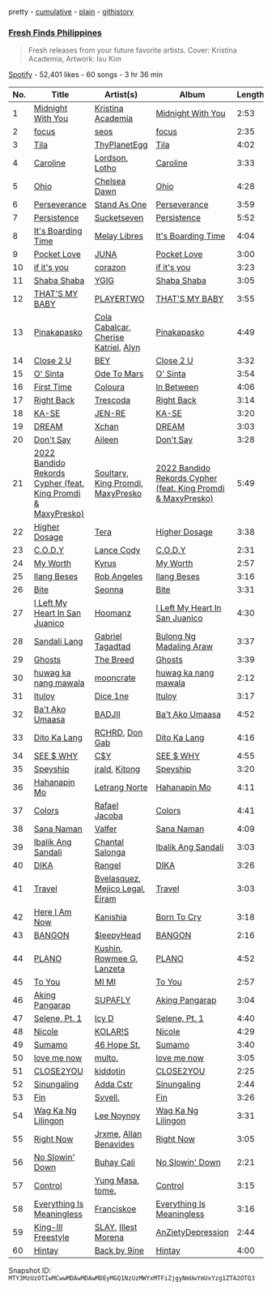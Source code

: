 pretty - [cumulative](/playlists/cumulative/37i9dQZF1DXd41OiKoLJY1.md) - [plain](/playlists/plain/37i9dQZF1DXd41OiKoLJY1) - [githistory](https://github.githistory.xyz/mackorone/spotify-playlist-archive/blob/main/playlists/plain/37i9dQZF1DXd41OiKoLJY1)

### [Fresh Finds Philippines](https://open.spotify.com/playlist/37i9dQZF1DXd41OiKoLJY1)

> Fresh releases from your future favorite artists\. Cover: Kristina Academia, Artwork: Isu Kim

[Spotify](https://open.spotify.com/user/spotify) - 52,401 likes - 60 songs - 3 hr 36 min

| No. | Title | Artist(s) | Album | Length |
|---|---|---|---|---|
| 1 | [Midnight With You](https://open.spotify.com/track/29Rq6J0bsjQ9HWRlTPyGz2) | [Kristina Academia](https://open.spotify.com/artist/5K056ydoaFCoR0zfsr2MD2) | [Midnight With You](https://open.spotify.com/album/1fEGDs0f10JJuF0dAQODXq) | 2:53 |
| 2 | [focus](https://open.spotify.com/track/4PnDDnjFvjRC723kgQ7kf8) | [seos](https://open.spotify.com/artist/3ARcA6vRUflFo0cG4qgrKW) | [focus](https://open.spotify.com/album/0v8JfOwe6AxJUI7XuuyOvC) | 2:35 |
| 3 | [Tila](https://open.spotify.com/track/40CWJsQphBFTnm2o0JDWBl) | [ThyPlanetEgg](https://open.spotify.com/artist/5dXnRa5vXutaJpIZfRLUva) | [Tila](https://open.spotify.com/album/35DRGbRA4oxcmilfiKEwt0) | 4:02 |
| 4 | [Caroline](https://open.spotify.com/track/0H9wx9ciDagjAf6jYWXgD5) | [Lordson](https://open.spotify.com/artist/3ZbvKIiMZLvfLIAyyleODZ), [Lotho](https://open.spotify.com/artist/5FcgDmGKXGtdhSj3i8pVpQ) | [Caroline](https://open.spotify.com/album/04kV49Fzlyu0w98jDUpMhW) | 3:33 |
| 5 | [Ohio](https://open.spotify.com/track/6kH0CfhLZ8u8a8dAHU41RF) | [Chelsea Dawn](https://open.spotify.com/artist/5ivM0OETR0pUou4EesF1G0) | [Ohio](https://open.spotify.com/album/5MptfXOQkdhmVDUZbALxll) | 4:28 |
| 6 | [Perseverance](https://open.spotify.com/track/742z3bjfNIEXoyimIlsPM9) | [Stand As One](https://open.spotify.com/artist/14yJ1z4ps3uUZVCKHugzt2) | [Perseverance](https://open.spotify.com/album/10tUhSp8PYksNZrjfE0t3G) | 3:59 |
| 7 | [Persistence](https://open.spotify.com/track/6roKsAPzZPjJVlEZqmJYul) | [Sucketseven](https://open.spotify.com/artist/3yBQJ7crurvce0p35ywM4L) | [Persistence](https://open.spotify.com/album/2D4S4MXrGEKBhTToEOFRL0) | 5:52 |
| 8 | [It's Boarding Time](https://open.spotify.com/track/0K26jx61Bt601cDezgnSMu) | [Melay Libres](https://open.spotify.com/artist/2OvBdzSYQie2o9FGydtz2k) | [It's Boarding Time](https://open.spotify.com/album/0n7eVVigFnSDMPd484f23u) | 4:04 |
| 9 | [Pocket Love](https://open.spotify.com/track/0Yyv0l7aCy6yirbzLM4Bo6) | [JUNA](https://open.spotify.com/artist/320c4FrMt0pfsfhhawLm0a) | [Pocket Love](https://open.spotify.com/album/18i89V4FXocgbo2kcFcCGC) | 3:00 |
| 10 | [if it's you](https://open.spotify.com/track/3l4CLionIkejhdXqVbSjlz) | [corazon](https://open.spotify.com/artist/0I8hb4wojjiRmXHUqAyRFo) | [if it's you](https://open.spotify.com/album/7fXsyBwFSuiOb1UbW6svCq) | 3:23 |
| 11 | [Shaba Shaba](https://open.spotify.com/track/7iGxw1v7pjyV7ItuLcMxQa) | [YGIG](https://open.spotify.com/artist/04mJjT5cUTgh48V42KlL1U) | [Shaba Shaba](https://open.spotify.com/album/7k6rO7aOLlEQRzKgV6MibC) | 3:05 |
| 12 | [THAT'S MY BABY](https://open.spotify.com/track/1o1Z58MIuGdh6wWjAVaKk3) | [PLAYERTWO](https://open.spotify.com/artist/4wjgqUtfS9TNfMHhjEqAb7) | [THAT'S MY BABY](https://open.spotify.com/album/7paiBbiE47HIMd3x5HQPCJ) | 3:55 |
| 13 | [Pinakapasko](https://open.spotify.com/track/1Sb4HG4opx0SnaEAanhyio) | [Cola Cabalcar](https://open.spotify.com/artist/3QIIqSTYfFXmm3vrZkZcjV), [Cherise Katriel](https://open.spotify.com/artist/5w0v3Y4sMwMokCwiHeVDIN), [Alyn](https://open.spotify.com/artist/3H3vO3fVRiBYiKYqTQ1nXM) | [Pinakapasko](https://open.spotify.com/album/3Cz4yIl04VbrO3bu5udcnR) | 4:49 |
| 14 | [Close 2 U](https://open.spotify.com/track/33ENc4gz8QUU5Ob7OGeWqF) | [BEY](https://open.spotify.com/artist/6MYSHBS05JhG9w72ZONg9r) | [Close 2 U](https://open.spotify.com/album/5fSUB6XkKUpNVUjQKqTGbQ) | 3:32 |
| 15 | [O' Sinta](https://open.spotify.com/track/0zAV8rYo4BCn5jVJF3h6Wv) | [Ode To Mars](https://open.spotify.com/artist/6etJcEI2w59O6B0PDsMS8U) | [O' Sinta](https://open.spotify.com/album/6igvPzuBV8LlEsHTQWAWwl) | 3:54 |
| 16 | [First Time](https://open.spotify.com/track/03Q3bxg6Z9W1fx1rF2D40R) | [Coloura](https://open.spotify.com/artist/22YlJuPLhTsW9m4fptz4r3) | [In Between](https://open.spotify.com/album/1ZloMlDghZCZiJLO00e0hu) | 4:06 |
| 17 | [Right Back](https://open.spotify.com/track/58H8HW6a37LQlQZkspZAvy) | [Trescoda](https://open.spotify.com/artist/4A98hy3K6soG8jYlISrUhj) | [Right Back](https://open.spotify.com/album/3Jn802r3uBjv2xa4N3OJyo) | 3:14 |
| 18 | [KA\-SE](https://open.spotify.com/track/1Db3XWRWtdrKw32PQg5CN4) | [JEN\-RE](https://open.spotify.com/artist/05eJ8H9uHZIx3GFOWAjd46) | [KA\-SE](https://open.spotify.com/album/4McGnXlfK3hDFp5CDvWcTl) | 3:20 |
| 19 | [DREAM](https://open.spotify.com/track/3pqySUFrmGQsZ5OStPQl5e) | [Xchan](https://open.spotify.com/artist/7Hjd5uSSIb9fFPPp0lPfYn) | [DREAM](https://open.spotify.com/album/4hioyzoOa3LfpKrzFYFPcQ) | 3:03 |
| 20 | [Don't Say](https://open.spotify.com/track/7iUXbSMsNExLUq25zhJeva) | [Aileen](https://open.spotify.com/artist/1phEgNADDXuh6C6G1tkagH) | [Don't Say](https://open.spotify.com/album/6xi9WWJRitZJ05R3HaOsbX) | 3:28 |
| 21 | [2022 Bandido Rekords Cypher \(feat\. King Promdi & MaxyPresko\)](https://open.spotify.com/track/5h1Z58bsjX1ZiQFux6hHk7) | [Soultary](https://open.spotify.com/artist/4grMV6pfxotpPx6i4KVf49), [King Promdi](https://open.spotify.com/artist/6Mp2h4C9XeFduDTfhoTmtQ), [MaxyPresko](https://open.spotify.com/artist/6IHPb3WDFaklsz8b43A1PP) | [2022 Bandido Rekords Cypher \(feat\. King Promdi & MaxyPresko\)](https://open.spotify.com/album/0yukEaVskUavfgi3GOzvUt) | 5:49 |
| 22 | [Higher Dosage](https://open.spotify.com/track/6XeiCZQV1IP5Yg7yyH2aO0) | [Tera](https://open.spotify.com/artist/3k6meIaVtCMgLgTV0wlpQr) | [Higher Dosage](https://open.spotify.com/album/1o8KLHfUoZuh2brpIAEAsw) | 3:38 |
| 23 | [C.O.D.Y](https://open.spotify.com/track/0zSWhaFirrhem1qF7Y0lJm) | [Lance Cody](https://open.spotify.com/artist/368ov8vU7F5UzNezBTNv4H) | [C.O.D.Y](https://open.spotify.com/album/5lABMLxMqXnMc0aJ0TlYAy) | 2:31 |
| 24 | [My Worth](https://open.spotify.com/track/5qQsCUi0XBhJo2tSscpCMO) | [Kyrus](https://open.spotify.com/artist/2WN13ZeABzdwbyqbyXK6az) | [My Worth](https://open.spotify.com/album/52hX6jaC7vOfcB4l7vpIL4) | 2:57 |
| 25 | [Ilang Beses](https://open.spotify.com/track/0RkkYf1AAfyZgJm3pltz5I) | [Rob Angeles](https://open.spotify.com/artist/7Et4VZZkCNROFXQHje3LHH) | [Ilang Beses](https://open.spotify.com/album/4W1VHmkocdu1qFa4vIM0bn) | 3:16 |
| 26 | [Bite](https://open.spotify.com/track/0AVSj3NYlGQjTfVUM7ikt3) | [Seonna](https://open.spotify.com/artist/0joIRp90jblIA0s5GWwmBw) | [Bite](https://open.spotify.com/album/30irPQi47oRuZidmNmLxp1) | 3:31 |
| 27 | [I Left My Heart In San Juanico](https://open.spotify.com/track/2uki8DHdCnQrLMU0hctVwz) | [Hoomanz](https://open.spotify.com/artist/7c5Z38qLsdLhJmb2mjgpIg) | [I Left My Heart In San Juanico](https://open.spotify.com/album/6MENCobAX4nbI1WogwjnRq) | 4:30 |
| 28 | [Sandali Lang](https://open.spotify.com/track/5QptHjHbjuAdQRQmDx7tBt) | [Gabriel Tagadtad](https://open.spotify.com/artist/6CadRLbU858nkPpPPkA3KC) | [Bulong Ng Madaling Araw](https://open.spotify.com/album/4yt6iKolTp4yb6cNCqpsbl) | 3:37 |
| 29 | [Ghosts](https://open.spotify.com/track/1dxItRTxSOfrrdJQSRsmRM) | [The Breed](https://open.spotify.com/artist/5FCoHblkKSBRKvyMXzV5uw) | [Ghosts](https://open.spotify.com/album/6QyosTqdLau4HOC9dv1nU5) | 3:39 |
| 30 | [huwag ka nang mawala](https://open.spotify.com/track/1tqQvcjOiBdtjJe6QllxB0) | [mooncrate](https://open.spotify.com/artist/0Qk3nj7X8lCFIbBw6fffdC) | [huwag ka nang mawala](https://open.spotify.com/album/5Q6Y59J14wbx68r7Gae5z1) | 2:12 |
| 31 | [Ituloy](https://open.spotify.com/track/1DhOZJMRRJXnzry7LDWBUm) | [Dice 1ne](https://open.spotify.com/artist/1Fx6Wp6qSvlwFcsv3DZusB) | [Ituloy](https://open.spotify.com/album/7JHaC5blKTSxl8Fza2YEiB) | 3:17 |
| 32 | [Ba't Ako Umaasa](https://open.spotify.com/track/4fUQrhJriMxPDksmwWrXxY) | [BADJII](https://open.spotify.com/artist/1asF1f2SuJm0jjB1LHG7Sl) | [Ba't Ako Umaasa](https://open.spotify.com/album/4I7ZSuodBKITnx91qDK3jS) | 4:52 |
| 33 | [Dito Ka Lang](https://open.spotify.com/track/4ZyGXk0n5nSJmRbNsokvcA) | [RCHRD](https://open.spotify.com/artist/3XEPhTiqZhOcAyueu5DlmO), [Don Gab](https://open.spotify.com/artist/5DdSIE3q3m121yjE3eKFcz) | [Dito Ka Lang](https://open.spotify.com/album/01iHz4vGUy25VXEd2U785i) | 4:16 |
| 34 | [SEE $ WHY](https://open.spotify.com/track/3L6RdLPR3P7BrT5UNi2hjF) | [C$Y](https://open.spotify.com/artist/4tM5ely6ggNwY9CN9EvLEi) | [SEE $ WHY](https://open.spotify.com/album/2tZA8bKL0Bft615TNkmIJX) | 4:55 |
| 35 | [Speyship](https://open.spotify.com/track/1mFnjODpMcVomFdoQGUKSt) | [jrald](https://open.spotify.com/artist/2mzUNagDlUNAipJU0XbJBo), [Kitong](https://open.spotify.com/artist/0qjrz1kPPUQmi88i4myjN3) | [Speyship](https://open.spotify.com/album/6P2n5xxfchxj7iYSqukk4L) | 3:20 |
| 36 | [Hahanapin Mo](https://open.spotify.com/track/1WQuzMoIIlD7iYVsivZfPW) | [Letrang Norte](https://open.spotify.com/artist/5iTqe9oNgs5E3Wm4W3hFKq) | [Hahanapin Mo](https://open.spotify.com/album/6cZJXb76gntl0CL4oozCcp) | 4:11 |
| 37 | [Colors](https://open.spotify.com/track/1qKY6XYxsNNiGxVGfFTT8a) | [Rafael Jacoba](https://open.spotify.com/artist/2B2UW6jlWymHG8mbb0Hnpz) | [Colors](https://open.spotify.com/album/0jo74PpmCI4S7IcJj99vJb) | 4:41 |
| 38 | [Sana Naman](https://open.spotify.com/track/1yXZFbOoVTavqjOA4LaUbl) | [Valfer](https://open.spotify.com/artist/7jBRVBJ512SxfO12xb6OPH) | [Sana Naman](https://open.spotify.com/album/2XpfYrb3DflLeiNDc3eXVd) | 4:09 |
| 39 | [Ibalik Ang Sandali](https://open.spotify.com/track/5OBQ6YEGecRifkCRRqj2sh) | [Chantal Salonga](https://open.spotify.com/artist/2AXiSomDJBAE14VahoT1DZ) | [Ibalik Ang Sandali](https://open.spotify.com/album/0UB1ND1rTUEvJLEzSa5auq) | 3:03 |
| 40 | [DIKA](https://open.spotify.com/track/4e5qNv9gXHb7NYtptDYxuJ) | [Rangel](https://open.spotify.com/artist/0bleiPugTnkqSUBnepa7Xi) | [DIKA](https://open.spotify.com/album/6LxvwPdCLLVzMVjFE7eN9S) | 3:26 |
| 41 | [Travel](https://open.spotify.com/track/1TCaSxshNiZCpFk9qWWaKK) | [Bvelasquez](https://open.spotify.com/artist/1lsRa1HDgpqS27pkNaNBiz), [Mejico Legal](https://open.spotify.com/artist/0Rf6qXeI20fxp70GIpwsSw), [Eiram](https://open.spotify.com/artist/3moTyZ5uJza7hlp6cnpaTg) | [Travel](https://open.spotify.com/album/16UwwDAiYmyXSLuk7ZIZgW) | 3:03 |
| 42 | [Here I Am Now](https://open.spotify.com/track/6JakUGgDQUZ9Edw1R2MIXc) | [Kanishia](https://open.spotify.com/artist/5rR4NdXCcE4GxT2QPJSwX8) | [Born To Cry](https://open.spotify.com/album/3ehjDCataFjdJl0AwDogQu) | 3:18 |
| 43 | [BANGON](https://open.spotify.com/track/74LYPFrmfXkZuB90qfMAAM) | [$leepyHead](https://open.spotify.com/artist/1yTuGfjk4ijlf6W7NjpOlm) | [BANGON](https://open.spotify.com/album/7A3odyLiefo13WCMwnv8nm) | 2:16 |
| 44 | [PLANO](https://open.spotify.com/track/5uw6Xf3DzVDG2MH2vLxEbi) | [Kushin](https://open.spotify.com/artist/4hOq1IlgRnPNjsbJRCgK0B), [Rowmee G](https://open.spotify.com/artist/5DZbKZjdJLav7bwjXPYqqC), [Lanzeta](https://open.spotify.com/artist/3KSsd7q2gnKFs74J4BEH6p) | [PLANO](https://open.spotify.com/album/2DJf7mes9TqgfoWhhNgf2v) | 4:52 |
| 45 | [To You](https://open.spotify.com/track/2niIZ6NezMRAgOYqW4HdQO) | [MI MI](https://open.spotify.com/artist/33zZ2KDzkPeAYMjFtRwo9x) | [To You](https://open.spotify.com/album/25MqTQUQTEB6hxFb5UdNSt) | 2:57 |
| 46 | [Aking Pangarap](https://open.spotify.com/track/3wpQ9kHkkl9sRiVGPVVOWS) | [SUPAFLY](https://open.spotify.com/artist/7k4KUVFc27j05vXrcJ58ih) | [Aking Pangarap](https://open.spotify.com/album/3AEXL54Ycvv0lV1aKrDeuD) | 3:04 |
| 47 | [Selene, Pt\. 1](https://open.spotify.com/track/1Jtmq4Xza2DkCPK5K790mj) | [Icy D](https://open.spotify.com/artist/0DrnDxPyiRdLOa75RPrA2e) | [Selene, Pt\. 1](https://open.spotify.com/album/1DkQ2Cn7Hy6IiENiyz1xvA) | 4:40 |
| 48 | [Nicole](https://open.spotify.com/track/1SicMZ4lFFOhfm4xgIqSPC) | [KOLAR!S](https://open.spotify.com/artist/4zjGJb2jgFthbymEY2lx3i) | [Nicole](https://open.spotify.com/album/2KBGcFnQL3USMCiITwu7Na) | 4:29 |
| 49 | [Sumamo](https://open.spotify.com/track/4TUecHiNPwviyUrqGLnpPL) | [46 Hope St.](https://open.spotify.com/artist/1hkrpcxUIsETHaAvosVAjm) | [Sumamo](https://open.spotify.com/album/7kHPTN7HPNolVHZ5yfF5kB) | 3:40 |
| 50 | [love me now](https://open.spotify.com/track/1lpH3kJnUAcD0DzP3zEl2t) | [multo.](https://open.spotify.com/artist/3SD4lHl6PLfYUdwzOMUDMP) | [love me now](https://open.spotify.com/album/0UuV6yrQj6ZxvsQr4ujycq) | 3:05 |
| 51 | [CLOSE2YOU](https://open.spotify.com/track/4kox6M6KjrSQoQzeuKckwu) | [kiddotin](https://open.spotify.com/artist/3xiz68yzDrgtVF0ikJ3dQL) | [CLOSE2YOU](https://open.spotify.com/album/3JgQebKq3Gwp0QL28U8vMF) | 2:25 |
| 52 | [Sinungaling](https://open.spotify.com/track/5lnb4OftWlC9Gu8Mjo49ju) | [Adda Cstr](https://open.spotify.com/artist/39qldDKGoK9dUxw2M0EEYc) | [Sinungaling](https://open.spotify.com/album/3811pHPUwHoYqz5n6Z24Pj) | 2:44 |
| 53 | [Fin](https://open.spotify.com/track/2dOZauWDlAUj7Uav5hU7NU) | [Svvell.](https://open.spotify.com/artist/0FSIuOFH0HXKxazeknT02U) | [Fin](https://open.spotify.com/album/60XvhEJwmFJGf7CxM8RY3i) | 3:26 |
| 54 | [Wag Ka Ng Lilingon](https://open.spotify.com/track/0iMI5Bfg2OZ4Ec99FQxRXr) | [Lee Noynoy](https://open.spotify.com/artist/3Lunw8x5Yc1NeuvDv9AF6E) | [Wag Ka Ng Lilingon](https://open.spotify.com/album/7uQSwWft4BsJ8S3GggEYwv) | 3:31 |
| 55 | [Right Now](https://open.spotify.com/track/6uxbfrbjHr0DIzSMdrrJxW) | [Jrxme](https://open.spotify.com/artist/08rpVm7QVoQQhXWAirxqv3), [Allan Benavides](https://open.spotify.com/artist/1jvqBSm4pVPxklyp6hxnHg) | [Right Now](https://open.spotify.com/album/2kr2VvfSEWCqm96Ct0buIv) | 3:05 |
| 56 | [No Slowin' Down](https://open.spotify.com/track/0TRpR6iyPlaDvKnHhWqC8Y) | [Buhay Cali](https://open.spotify.com/artist/0PQSNKPMeRPp06IzUS2za4) | [No Slowin' Down](https://open.spotify.com/album/2bNMwK9YmQ00IIVF8qB7bo) | 2:21 |
| 57 | [Control](https://open.spotify.com/track/5fVSP48Mv7Uiqp98uH7sY4) | [Yung Masa](https://open.spotify.com/artist/20shpSfFnBGulON1Hmxt5M), [tome.](https://open.spotify.com/artist/3L80nqfTP0E4VHc3iIYxQW) | [Control](https://open.spotify.com/album/2ePyW4yNxnLhxKY7wj5MQy) | 3:15 |
| 58 | [Everything Is Meaningless](https://open.spotify.com/track/6Np8bnukg8UW161IVKIzb8) | [Franciskoe](https://open.spotify.com/artist/73s6RRWrA8DakmvmS4o8ae) | [Everything Is Meaningless](https://open.spotify.com/album/2xnmPAfUr7Nf7niBDwQ9E6) | 3:16 |
| 59 | [King\-Ill Freestyle](https://open.spotify.com/track/4OmmlheoypfzMqEhkiaopJ) | [SLAY](https://open.spotify.com/artist/13MPBo5r9NlimN7vWZBnaF), [Illest Morena](https://open.spotify.com/artist/2zRoFfKfqM5jaUysSG9EUI) | [AnZietyDepression](https://open.spotify.com/album/1ME0JcIEqEc7Vj6XmXhWSl) | 2:44 |
| 60 | [Hintay](https://open.spotify.com/track/2xCHSiBR0X0XzztkWK57eK) | [Back by 9ine](https://open.spotify.com/artist/0roPa5TXZI5RjPkrMAOf7W) | [Hintay](https://open.spotify.com/album/1CF6njrGT3j8sbcW9AYshW) | 4:00 |

Snapshot ID: `MTY3MzUzOTIwMCwwMDAwMDAwMDEyMGQ1NzUzMWYxMTFiZjgyNmUwYmUxYzg1ZTA2OTQ3`
